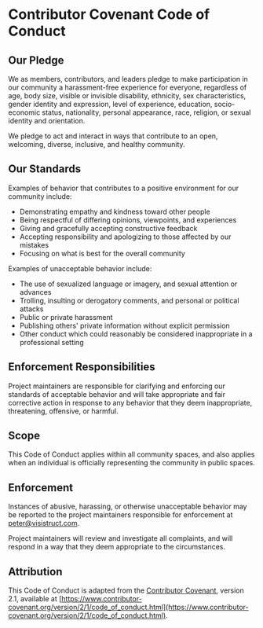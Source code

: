 # Contributor Covenant Code of Conduct

## Our Pledge

We as members, contributors, and leaders pledge to make participation in our
community a harassment-free experience for everyone, regardless of age, body
size, visible or invisible disability, ethnicity, sex characteristics, gender
identity and expression, level of experience, education, socio-economic status,
nationality, personal appearance, race, religion, or sexual identity and orientation.

We pledge to act and interact in ways that contribute to an open, welcoming,
diverse, inclusive, and healthy community.

## Our Standards

Examples of behavior that contributes to a positive environment for our community include:

* Demonstrating empathy and kindness toward other people
* Being respectful of differing opinions, viewpoints, and experiences
* Giving and gracefully accepting constructive feedback
* Accepting responsibility and apologizing to those affected by our mistakes
* Focusing on what is best for the overall community

Examples of unacceptable behavior include:

* The use of sexualized language or imagery, and sexual attention or advances
* Trolling, insulting or derogatory comments, and personal or political attacks
* Public or private harassment
* Publishing others' private information without explicit permission
* Other conduct which could reasonably be considered inappropriate in a professional setting

## Enforcement Responsibilities

Project maintainers are responsible for clarifying and enforcing our standards of
acceptable behavior and will take appropriate and fair corrective action in
response to any behavior that they deem inappropriate, threatening, offensive,
or harmful.

## Scope

This Code of Conduct applies within all community spaces, and also applies when
an individual is officially representing the community in public spaces.

## Enforcement

Instances of abusive, harassing, or otherwise unacceptable behavior may be
reported to the project maintainers responsible for enforcement at
peter@visistruct.com.

Project maintainers will review and investigate all complaints, and will
respond in a way that they deem appropriate to the circumstances.

## Attribution

This Code of Conduct is adapted from the [Contributor Covenant](https://www.contributor-covenant.org),
version 2.1, available at
[https://www.contributor-covenant.org/version/2/1/code_of_conduct.html](https://www.contributor-covenant.org/version/2/1/code_of_conduct.html).